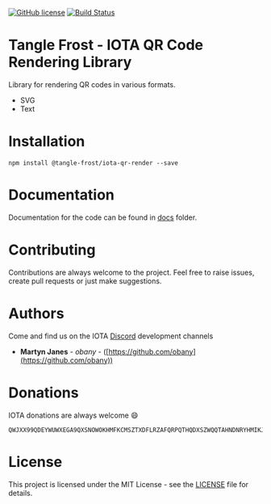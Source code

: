 [![GitHub license](https://img.shields.io/badge/license-MIT-blue.svg)](https://raw.githubusercontent.com/tangle-frost/iota-qr-render/master/LICENSE) [![Build Status](https://travis-ci.org/tangle-frost/iota-qr-render.svg?branch=master)](https://travis-ci.org/tangle-frost/iota-qr-render) 

# Tangle Frost - IOTA QR Code Rendering Library

Library for rendering QR codes in various formats.

* SVG
* Text

# Installation

```shell
npm install @tangle-frost/iota-qr-render --save
```

# Documentation

Documentation for the code can be found in [docs](./docs/README.md) folder.

# Contributing

Contributions are always welcome to the project. Feel free to raise issues, create pull requests or just make suggestions.

# Authors

Come and find us on the IOTA [Discord](https://discordapp.com/invite/fNGZXvh) development channels

* **Martyn Janes** - *obany* - ([https://github.com/obany](https://github.com/obany))

# Donations

IOTA donations are always welcome :smile:

```shell
QWJXX99QDEYWUWXEGA9QXSNOWOKHMFKCMSZTXDFLRZAFQRPQTHQDXSZWQQTAHNDNRYHMIKJYWQLKTFHBWSAOJDHAMB
```

# License

This project is licensed under the MIT License - see the [LICENSE](./LICENSE) file for details.
